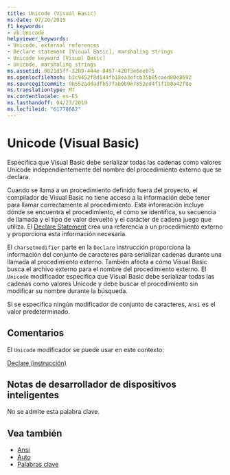 ```yaml
---
title: Unicode (Visual Basic)
ms.date: 07/20/2015
f1_keywords:
- vb.Unicode
helpviewer_keywords:
- Unicode, external references
- Declare statement [Visual Basic], marshaling strings
- Unicode keyword [Visual Basic]
- Unicode, marshaling strings
ms.assetid: 0021d5ff-3209-444e-8497-420f3e6ee075
ms.openlocfilehash: b3c9452f8d144fb18ea3efcb35b85caed80e8692
ms.sourcegitcommit: 9b552addadfb57fab0b9e7852ed4f1f1b8a42f8e
ms.translationtype: MT
ms.contentlocale: es-ES
ms.lasthandoff: 04/23/2019
ms.locfileid: "61778682"
---
```

# <a name="unicode-visual-basic"></a>Unicode (Visual Basic)
Especifica que Visual Basic debe serializar todas las cadenas como valores Unicode independientemente del nombre del procedimiento externo que se declara.  
  
 Cuando se llama a un procedimiento definido fuera del proyecto, el compilador de Visual Basic no tiene acceso a la información debe tener para llamar correctamente al procedimiento. Esta información incluye dónde se encuentra el procedimiento, el cómo se identifica, su secuencia de llamada y el tipo de valor devuelto y el carácter de cadena juego que utiliza. El [Declare Statement](../../../visual-basic/language-reference/statements/declare-statement.md) crea una referencia a un procedimiento externo y proporciona esta información necesaria.  
  
 El `charsetmodifier` parte en la `Declare` instrucción proporciona la información del conjunto de caracteres para serializar cadenas durante una llamada al procedimiento externo. También afecta a cómo Visual Basic busca el archivo externo para el nombre del procedimiento externo. El `Unicode` modificador especifica que Visual Basic debe serializar todas las cadenas como valores Unicode y debe buscar el procedimiento sin modificar su nombre durante la búsqueda.  
  
 Si se especifica ningún modificador de conjunto de caracteres, `Ansi` es el valor predeterminado.  
  
## <a name="remarks"></a>Comentarios  
 El `Unicode` modificador se puede usar en este contexto:  
  
 [Declare (instrucción)](../../../visual-basic/language-reference/statements/declare-statement.md)  
  
## <a name="smart-device-developer-notes"></a>Notas de desarrollador de dispositivos inteligentes  
 No se admite esta palabra clave.  
  
## <a name="see-also"></a>Vea también

- [Ansi](../../../visual-basic/language-reference/modifiers/ansi.md)
- [Auto](../../../visual-basic/language-reference/modifiers/auto.md)
- [Palabras clave](../../../visual-basic/language-reference/keywords/index.md)
